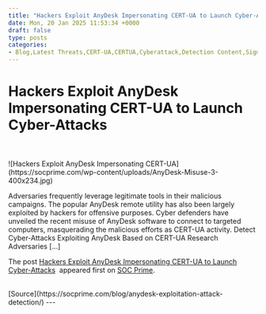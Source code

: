 ```yaml
---
title: "Hackers Exploit AnyDesk Impersonating CERT-UA to Launch Cyber-Attacks"
date: Mon, 20 Jan 2025 11:53:34 +0000
draft: false
type: posts
categories: 
- Blog,Latest Threats,CERT-UA,CERTUA,Cyberattack,Detection Content,Sigma,SOC Prime Platform,Threat Detection Marketplace,Threat Hunting Content
---
```

# Hackers Exploit AnyDesk Impersonating CERT-UA to Launch Cyber-Attacks

<br/>

<br/>
![Hackers Exploit AnyDesk Impersonating CERT-UA](https://socprime.com/wp-content/uploads/AnyDesk-Misuse-3-400x234.jpg)

Adversaries frequently leverage legitimate tools in their malicious campaigns. The popular AnyDesk remote utility has also been largely exploited by hackers for offensive purposes. Cyber defenders have unveiled the recent misuse of AnyDesk software to connect to targeted computers, masquerading the malicious efforts as CERT-UA activity. Detect Cyber-Attacks Exploiting AnyDesk Based on CERT-UA Research Adversaries \[…\]

The post [Hackers Exploit AnyDesk Impersonating CERT-UA to Launch Cyber-Attacks](https://socprime.com/blog/anydesk-exploitation-attack-detection/)  appeared first on [SOC Prime](https://socprime.com).

<br/>
[Source](https://socprime.com/blog/anydesk-exploitation-attack-detection/)
---
